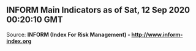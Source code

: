 ## INFORM Main Indicators as of Sat, 12 Sep 2020 00:20:10 GMT

Source: **INFORM (Index For Risk Management) - http://www.inform-index.org**